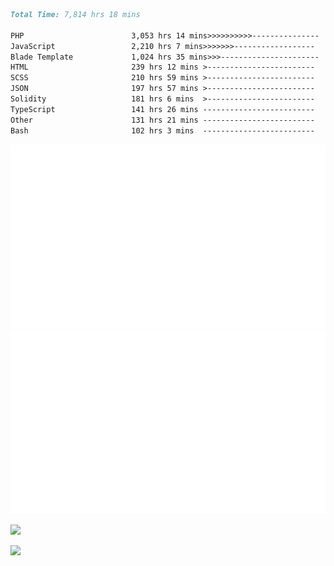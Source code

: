 <!--START_SECTION:waka-->

```markdown
Total Time: 7,814 hrs 18 mins

PHP                        3,053 hrs 14 mins>>>>>>>>>>---------------   38.43 %
JavaScript                 2,210 hrs 7 mins>>>>>>>------------------   27.82 %
Blade Template             1,024 hrs 35 mins>>>----------------------   12.89 %
HTML                       239 hrs 12 mins >------------------------   03.01 %
SCSS                       210 hrs 59 mins >------------------------   02.66 %
JSON                       197 hrs 57 mins >------------------------   02.49 %
Solidity                   181 hrs 6 mins  >------------------------   02.28 %
TypeScript                 141 hrs 26 mins -------------------------   01.78 %
Other                      131 hrs 21 mins -------------------------   01.65 %
Bash                       102 hrs 3 mins  -------------------------   01.28 %
```

<!--END_SECTION:waka-->

![](https://raw.githubusercontent.com/DrMaxis/github-stats-transparent/output/generated/overview.svg)
![](https://raw.githubusercontent.com/DrMaxis/github-stats-transparent/output/generated/languages.svg)

![](https://git-readme-stats-drmaxis-projects.vercel.app/api?username=drmaxis&show_icons=true&theme=outrun&count_private=true&show=reviews,discussions_started,discussions_answered,prs_merged,prs_merged_percentage&custom_title=2024%20Github%20Rank)
 
<a href="https://count.getloli.com/"><img src="https://count.getloli.com/get/@:maxis-the-alchemist?theme=rule34"></a>
<!-- https://count.getloli.com/get/@alchemist?theme=rule34 -->
<br>

